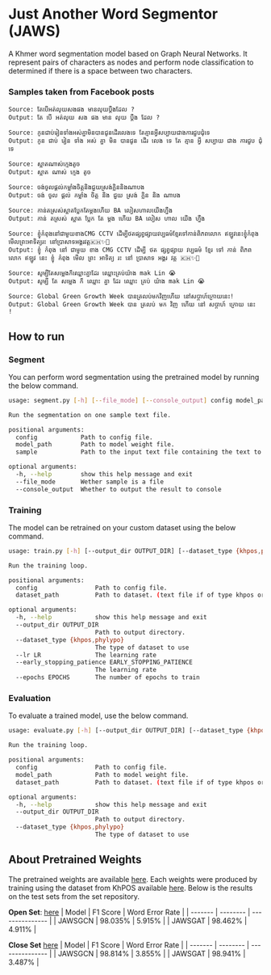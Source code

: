 # Just Another Word Segmentor (JAWS)

A Khmer word segmentation model based on Graph Neural Networks. It represent pairs of characters as nodes and perform node classification to determined if there is a space between two characters.

### Samples taken from Facebook posts

```
Source: តែបើអត់លុយសងផង មានលុយប្តឹងដែល ?
Output: តែ បើ អត់លុយ សង ផង មាន លុយ ប្តឹង ដែល ?

Source: កូនជាប់រៀនទាំងអស់គ្នាមិនបានជូនដើរលេងទេ តែគ្មានអ្វីសប្បាយជាងការជួបជុំទេ
Output: កូន ជាប់ រៀន ទាំង អស់ គ្នា មិន បានជូន ដើរ លេង ទេ តែ គ្មាន អ្វី សប្បាយ ជាង ការជួប ជុំទេ

Source: ស្អាតណាស់ក្មេងតូច
Output: ស្អាត ណាស់ ក្មេង តូច

Source: ចង់ចូលផ្តល់កម្លាំងចិត្តនិងជួយស្រង់ក្លិននិងណាបង
Output: ចង់ ចូល ផ្តល់ កម្លាំង ចិត្ត និង ជួយ ស្រង់ ក្លិន និង ណាបង

Source: កាន់តស្រស់ស្អាតប្លែកតែម្ដងហើយ BA លៀសហាលយើងហ្នឹង
Output: កាន់ តស្រស់ ស្អាត ប្លែក តែ ម្ដង ហើយ BA លៀស ហាល យើង ហ្នឹង

Source: ខ្ញុំកំពុងនៅជាមួយខាងCMG CCTV ដើម្បីថតផ្សព្វផ្សាយវប្បធម៌ខ្មែរទៅកាន់ពិភពលោក ឥឡូវនេះខ្ញុំកំពុងមើលព្រះអាទិត្យរះ នៅប្រាសាទអង្គរវត្ត🇰🇭✨🌅
Output: ខ្ញុំ កំពុង នៅ ជាមួយ ខាង CMG CCTV ដើម្បី ថត ផ្សព្វផ្សាយ វប្បធម៌ ខ្មែរ ទៅ កាន់ ពិភព លោក ឥឡូវ នេះ ខ្ញុំ កំពុង មើល ព្រះ អាទិត្យ រះ នៅ ប្រាសាទ អង្គរ វត្ត 🇰🇭✨🌅

Source: សូម្បីតែសម្លេងក៏ឈ្លោះគ្នាដែរ ឈ្លោះគ្រប់យ៉ាង mak Lin 😭
Output: សូម្បី តែ សម្លេង ក៏ ឈ្លោះ គ្នា ដែរ ឈ្លោះ គ្រប់ យ៉ាង mak Lin 😭

Source: Global Green Growth Week បានត្រលប់មកវិញហើយ នៅសប្តាហ៍ក្រោយនេះ!
Output: Global Green Growth Week បាន ត្រលប់ មក វិញ ហើយ នៅ សប្តាហ៍ ក្រោយ នេះ !
```

## How to run

### Segment

You can perform word segmentation using the pretrained model by running the below command.

```bash
usage: segment.py [-h] [--file_mode] [--console_output] config model_path sample

Run the segmentation on one sample text file.

positional arguments:
  config            Path to config file.
  model_path        Path to model weight file.
  sample            Path to the input text file containing the text to segment.

optional arguments:
  -h, --help        show this help message and exit
  --file_mode       Wether sample is a file
  --console_output  Whether to output the result to console
```

### Training

The model can be retrained on your custom dataset using the below command.

```bash
usage: train.py [-h] [--output_dir OUTPUT_DIR] [--dataset_type {khpos,phylypo}] [--lr LR] [--early_stopping_patience EARLY_STOPPING_PATIENCE] [--epochs EPOCHS] config dataset_path

Run the training loop.

positional arguments:
  config                Path to config file.
  dataset_path          Path to dataset. (text file if of type khpos or directory if of type phylypo)

optional arguments:
  -h, --help            show this help message and exit
  --output_dir OUTPUT_DIR
                        Path to output directory.
  --dataset_type {khpos,phylypo}
                        The type of dataset to use
  --lr LR               The learning rate
  --early_stopping_patience EARLY_STOPPING_PATIENCE
                        The learning rate
  --epochs EPOCHS       The number of epochs to train
```

### Evaluation

To evaluate a trained model, use the below command.

```bash
usage: evaluate.py [-h] [--output_dir OUTPUT_DIR] [--dataset_type {khpos,phylypo}] config model_path dataset_path

Run the training loop.

positional arguments:
  config                Path to config file.
  model_path            Path to model weight file.
  dataset_path          Path to dataset. (text file if of type khpos or directory if of type phylypo)

optional arguments:
  -h, --help            show this help message and exit
  --output_dir OUTPUT_DIR
                        Path to output directory.
  --dataset_type {khpos,phylypo}
                        The type of dataset to use
```

## About Pretrained Weights

The pretrained weights are available [here](pretrained). Each weights were produced by training using the dataset from KhPOS available [here](https://github.com/ye-kyaw-thu/khPOS).
Below is the results on the test sets from the set repository.

**Open Set**: [here](https://github.com/ye-kyaw-thu/khPOS/blob/master/corpus-draft-ver-1.0/data/OPEN-TEST.word)
| Model | F1 Score | Word Error Rate |
| ------- | -------- | --------------- |
| JAWSGCN | 98.035% | 5.915% |
| JAWSGAT | 98.462% | 4.911% |

**Close Set** [here](https://github.com/ye-kyaw-thu/khPOS/blob/master/corpus-draft-ver-1.0/data/CLOSE-TEST.word)
| Model | F1 Score | Word Error Rate |
| ------- | -------- | --------------- |
| JAWSGCN | 98.814% | 3.855% |
| JAWSGAT | 98.941% | 3.487% |
